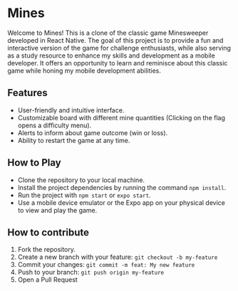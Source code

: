 # Mines

Welcome to Mines! This is a clone of the classic game Minesweeper developed in React Native. The goal of this project is to provide a fun and interactive version of the game for challenge enthusiasts, while also serving as a study resource to enhance my skills and development as a mobile developer. It offers an opportunity to learn and reminisce about this classic game while honing my mobile development abilities.

## Features

- User-friendly and intuitive interface.
- Customizable board with different mine quantities (Clicking on the flag opens a difficulty menu).
- Alerts to inform about game outcome (win or loss).
- Ability to restart the game at any time.

## How to Play

- Clone the repository to your local machine.
- Install the project dependencies by running the command `npm install`.
- Run the project with `npm start` or `expo start`.
- Use a mobile device emulator or the Expo app on your physical device to view and play the game.

## How to contribute

1. Fork the repository.
2. Create a new branch with your feature: `git checkout -b my-feature`
3. Commit your changes: `git commit -m feat: My new feature`
4. Push to your branch: `git push origin my-feature`
5. Open a Pull Request
